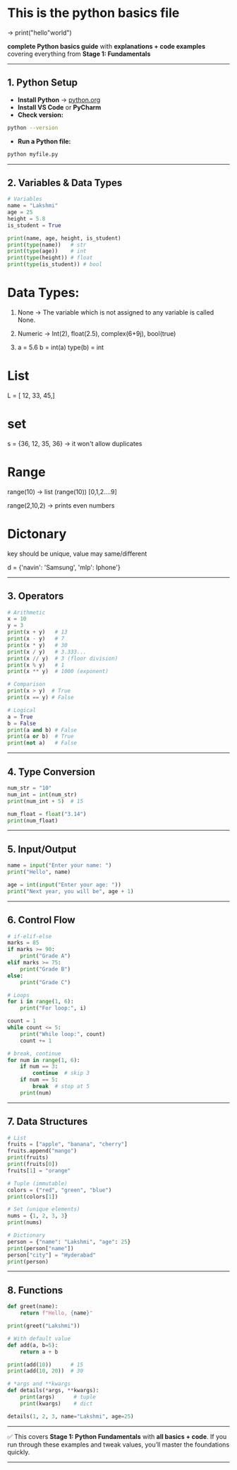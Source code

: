 # This is the python basics file

-> print("hello"world")

 **complete Python basics guide** with **explanations + code examples** covering everything from **Stage 1: Fundamentals**

---

## **1. Python Setup**

* **Install Python** → [python.org](https://www.python.org/downloads/)
* **Install VS Code** or **PyCharm**
* **Check version:**

```bash
python --version
```

* **Run a Python file:**

```bash
python myfile.py
```

---

## **2. Variables & Data Types**

```python
# Variables
name = "Lakshmi"
age = 25
height = 5.8
is_student = True

print(name, age, height, is_student)
print(type(name))   # str
print(type(age))    # int
print(type(height)) # float
print(type(is_student)) # bool
```

# Data Types:

1. None -> The variable which is not assigned to any variable is called None.

2. Numeric -> Int(2), float(2.5), complex(6+9j), bool(true)

3.  a = 5.6
    b = int(a)
    type(b) = int


# List
L = [ 12, 33, 45,]

# set
s = {36, 12, 35, 36}
-> it won't allow duplicates

# Range

range(10)
-> list (range(10))
[0,1,2....9]

range(2,10,2) -> prints even numbers

# Dictonary

key should be unique, value may same/different

d = {'navin': 'Samsung', 'mlp': Iphone'}



---

## **3. Operators**

```python
# Arithmetic
x = 10
y = 3
print(x + y)   # 13
print(x - y)   # 7
print(x * y)   # 30
print(x / y)   # 3.333...
print(x // y)  # 3 (floor division)
print(x % y)   # 1
print(x ** y)  # 1000 (exponent)

# Comparison
print(x > y)  # True
print(x == y) # False

# Logical
a = True
b = False
print(a and b) # False
print(a or b)  # True
print(not a)   # False
```

---

## **4. Type Conversion**

```python
num_str = "10"
num_int = int(num_str)
print(num_int + 5)  # 15

num_float = float("3.14")
print(num_float)
```

---

## **5. Input/Output**

```python
name = input("Enter your name: ")
print("Hello", name)

age = int(input("Enter your age: "))
print("Next year, you will be", age + 1)
```

---

## **6. Control Flow**

```python
# if-elif-else
marks = 85
if marks >= 90:
    print("Grade A")
elif marks >= 75:
    print("Grade B")
else:
    print("Grade C")

# Loops
for i in range(1, 6):
    print("For loop:", i)

count = 1
while count <= 5:
    print("While loop:", count)
    count += 1

# break, continue
for num in range(1, 6):
    if num == 3:
        continue  # skip 3
    if num == 5:
        break  # stop at 5
    print(num)
```

---

## **7. Data Structures**

```python
# List
fruits = ["apple", "banana", "cherry"]
fruits.append("mango")
print(fruits)
print(fruits[0])
fruits[1] = "orange"

# Tuple (immutable)
colors = ("red", "green", "blue")
print(colors[1])

# Set (unique elements)
nums = {1, 2, 3, 3}
print(nums)

# Dictionary
person = {"name": "Lakshmi", "age": 25}
print(person["name"])
person["city"] = "Hyderabad"
print(person)
```

---

## **8. Functions**

```python
def greet(name):
    return f"Hello, {name}"

print(greet("Lakshmi"))

# With default value
def add(a, b=5):
    return a + b

print(add(10))      # 15
print(add(10, 20))  # 30

# *args and **kwargs
def details(*args, **kwargs):
    print(args)      # tuple
    print(kwargs)    # dict

details(1, 2, 3, name="Lakshmi", age=25)
```

---

✅ This covers **Stage 1: Python Fundamentals** with **all basics + code**.
If you run through these examples and tweak values, you’ll master the foundations quickly.

---

